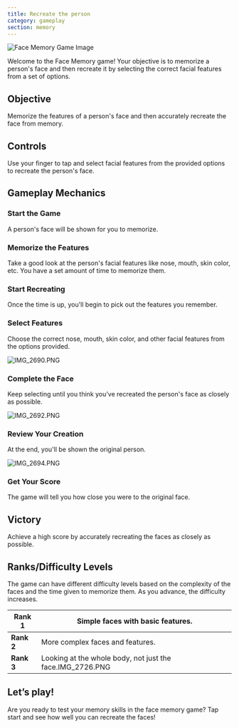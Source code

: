 ```yaml
---
title: Recreate the person
category: gameplay
section: memory
---
```

![Face Memory Game Image](https://help.studycat.com/hc/article_attachments/34824961331481)


Welcome to the Face Memory game! Your objective is to memorize a person's face and then recreate it by selecting the correct facial features from a set of options.


## Objective


Memorize the features of a person's face and then accurately recreate the face from memory.


## Controls


Use your finger to tap and select facial features from the provided options to recreate the person's face.


## Gameplay Mechanics


### Start the Game


A person's face will be shown for you to memorize.


### Memorize the Features


Take a good look at the person's facial features like nose, mouth, skin color, etc. You have a set amount of time to memorize them.


### Start Recreating


Once the time is up, you'll begin to pick out the features you remember.


### Select Features


Choose the correct nose, mouth, skin color, and other facial features from the options provided.


![IMG_2690.PNG](https://help.studycat.com/hc/article_attachments/34824961340697)


### Complete the Face


Keep selecting until you think you’ve recreated the person's face as closely as possible.


![IMG_2692.PNG](https://help.studycat.com/hc/article_attachments/34824961345177)


### Review Your Creation


At the end, you'll be shown the original person.


![IMG_2694.PNG](https://help.studycat.com/hc/article_attachments/34824961349017)


### Get Your Score


The game will tell you how close you were to the original face.


## Victory


Achieve a high score by accurately recreating the faces as closely as possible.


## Ranks/Difficulty Levels


The game can have different difficulty levels based on the complexity of the faces and the time given to memorize them. As you advance, the difficulty increases.




| **Rank 1** | Simple faces with basic features. |
| --- | --- |
| **Rank 2** | More complex faces and features. |
| **Rank 3** | Looking at the whole body, not just the face.IMG_2726.PNG |


## Let’s play!


Are you ready to test your memory skills in the face memory game? Tap start and see how well you can recreate the faces!

